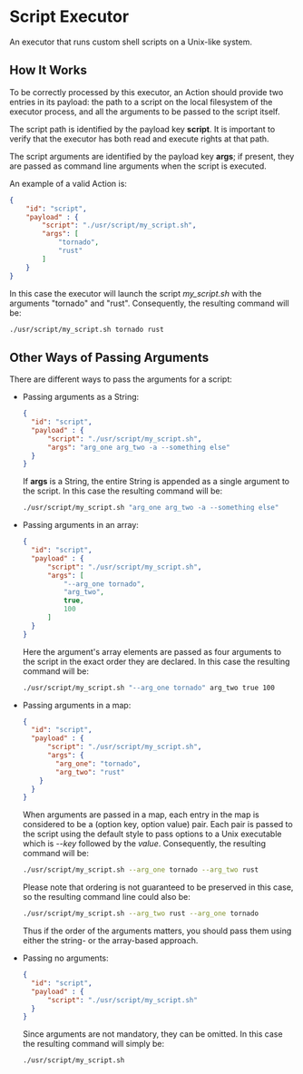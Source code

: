 # Script Executor

An executor that runs custom shell scripts on a Unix-like system.


## How It Works

To be correctly processed by this executor, an Action should provide two entries in its payload:
the path to a script on the local filesystem of the executor process, and all the arguments
to be passed to the script itself.

The script path is identified by the payload key __script__.  It is important to verify that the
executor has both read and execute rights at that path. 

The script arguments are identified by the payload key __args__;
if present, they are passed as command line arguments when the script
is executed.

An example of a valid Action is:
```json
{
    "id": "script",
    "payload" : {
        "script": "./usr/script/my_script.sh",
        "args": [
            "tornado",
            "rust"
        ] 
    }
}
```

In this case the executor will launch the script _my_script.sh_ with the arguments
"tornado" and "rust". Consequently, the resulting command will be:
```bash
./usr/script/my_script.sh tornado rust
```


## Other Ways of Passing Arguments

There are different ways to pass the arguments for a script:

- Passing arguments as a String:
  
  ```json
  {
    "id": "script",
    "payload" : {
        "script": "./usr/script/my_script.sh",
        "args": "arg_one arg_two -a --something else"
    }
  }
  ```

  If __args__ is a String, the entire String is appended as a single argument
  to the script. In this case the resulting command will be:
  
  ```bash
  ./usr/script/my_script.sh "arg_one arg_two -a --something else" 
  ```

- Passing arguments in an array:
  
  ```json
  {
    "id": "script",
    "payload" : {
        "script": "./usr/script/my_script.sh",
        "args": [
            "--arg_one tornado",
            "arg_two",
            true,
            100
        ] 
    }
  }
  ```
  
  Here the argument's array elements are passed as four arguments to the script in the exact order
  they are declared. In this case the resulting command will be:
  
  ```bash
  ./usr/script/my_script.sh "--arg_one tornado" arg_two true 100 
  ```

- Passing arguments in a map:
  
  ```json
  {
    "id": "script",
    "payload" : {
        "script": "./usr/script/my_script.sh",
        "args": {
          "arg_one": "tornado",
          "arg_two": "rust"
      }
    }
  }
  ```
  
  When arguments are passed in a map, each entry in the map is considered to be a
  (option key, option value) pair. Each pair is passed to the script using the default style to
  pass options to a Unix executable which is _--key_ followed by the _value_. 
  Consequently, the resulting command will be:
  
  ```bash
  ./usr/script/my_script.sh --arg_one tornado --arg_two rust
  ```

  Please note that ordering is not guaranteed to be preserved in this case, so the resulting
  command line could also be:
  
  ```bash
  ./usr/script/my_script.sh --arg_two rust --arg_one tornado
  ```
  
  Thus if the order of the arguments matters, you should pass them using either the
  string- or the array-based approach.

- Passing no arguments:
  
  ```json
  {
    "id": "script",
    "payload" : {
        "script": "./usr/script/my_script.sh"
    }
  }
  ```
  
  Since arguments are not mandatory, they can be omitted.
  In this case the resulting command will simply be:
  
  ```bash
  ./usr/script/my_script.sh 
  ```
 